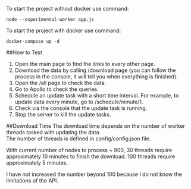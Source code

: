To start the project without docker use command:   
```shell script
node --experimental-worker app.js
```

To start the project with docker use command:

```shell script
docker-compose up -d
```

##How to Test
1. Open the main page to find the links to every other page.
2. Download the data by calling /download page 
(you can follow the process in the console, it will tell you when everything is finished).
3. Open the /all page to check the data.
4. Go to Apollo to check the queries.
5. Schedule an update task with a short time interval.
For example, to update data every minute, go to /schedule/minute/1.
6. Check via the console that the update task is running.
7. Stop the server to kill the update tasks.


##Download Time
The download time depends on the number of worker threads tasked with updating the data.  
The number of threads is defined in config/config.json file.  

With current number of nodes to process ~ 900, 30 threads require 
approximately 10 minutes to finish the download. 100 threads require 
approximately 5 minutes.  

I have not increased the number beyond 100 because I do not know
the limitations of the API. 